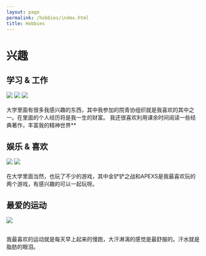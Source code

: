 ```yaml
---
layout: page
permalink: /hobbies/index.html
title: Hobbies
---
```


# 兴趣

## 学习 & 工作

<div class="third">
<img src="/images/liuhuayu.JPG">
<img src="/images/huodong.JPG">
<img src="/images/learn.JPG">
</div>
<br>  大学里面有很多我感兴趣的东西，其中我参加的院青协组织就是我喜欢的其中之一。在里面的个人经历将是我一生的财富。
我还很喜欢利用课余时间阅读一些经典著作，丰富我的精神世界** 




## 娱乐 & 喜欢

<div class="second">
<img src="/images/game1.JPG">
<img src="/images/game2.JPG">

</div>
<br>  在大学里面当然，也玩了不少的游戏，其中金铲铲之战和APEXS是我最喜欢玩的两个游戏，有感兴趣的可以一起玩呀。

## 最爱的运动

<div class="once">
<img src="/images/paobu.JPG">

<br>   我最喜欢的运动就是每天早上起来的慢跑，大汗淋漓的感觉是最舒服的。汗水就是脂肪的眼泪。



<!-- Calendly inline widget begin -->

<div class="calendly-inline-widget" data-url="https://calendly.com/lancecai/meet-with-lance" style="min-width:320px;height:630px;"></div>
<script type="text/javascript" src="https://assets.calendly.com/assets/external/widget.js" async></script>
<!-- Calendly inline widget end -->

